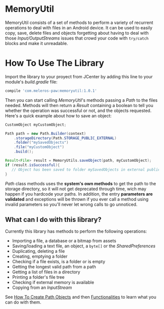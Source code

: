 # MemoryUtil

MemoryUtil consists of a set of methods to perform a variety of recurrent operations to deal with files in an Android device. It can be used to easily copy, save, delete files and objects forgetting about having to deal with those _Input/OutputStreams_ issues that crowd your code with `try/catch` blocks and make it unreadable.

# How To Use The Library

Import the library to your proyect from JCenter by adding this line to your module's _build.gradle_ file:

```groovy
compile 'com.meleros-paw:memoryutil:1.0.1'
```

Then you can start calling _MemoryUtil_'s methods passing a _Path_ to the files needed. Methods will then return a _Result_ containing a boolean to tell you whether the operation was successful or not, and the objects requested. Here's a quick example about how to save an object:

```java
CustomObject myCustomObject;

Path path = new Path.Builder(context)
    .storageDirectory(Path.STORAGE_PUBLIC_EXTERNAL)
    .folder("mySavedObjects")
    .file("myCustomObject")
    .build();

Result<File> result = MemoryUtils.saveObject(path, myCustomObject);
if (result.isSuccessful){
   // Object has been saved to folder mySavedObjects in external public directory
}
```

_Path_ class methods uses the **system's own methods** to get the path to the storage directory, so it will not get deprecated through time, wich may happen if you hardcode your paths. In addition, the entry **parameters are validated** and exceptions will be thrown if you ever call a method using invalid parameters so you'll never let wrong calls to go unnoticed.

## What can I do with this library? 
Currently this library has methods to perform the following operations:
- Importing a file, a database or a bitmap from assets
- Saving/loading a text file, an object, a `byte[]` or the _SharedPreferences_
- Duplicating, deleting a file
- Creating, emptying a folder
- Checking if a file exists, is a folder or is empty
- Getting the longest valid path from a path
- Getting a list of files in a directory
- Printing a folder's file tree
- Checking if external memory is available
- Copying from an _InputStream_

See [How To Create Path Objects](https://github.com/Triodesabios/meleros-paw/wiki/1.-How-To-Create-Path-Objects) and then [Functionalities](https://github.com/Triodesabios/meleros-paw/wiki/Functionalities) to learn what you can do with them.
